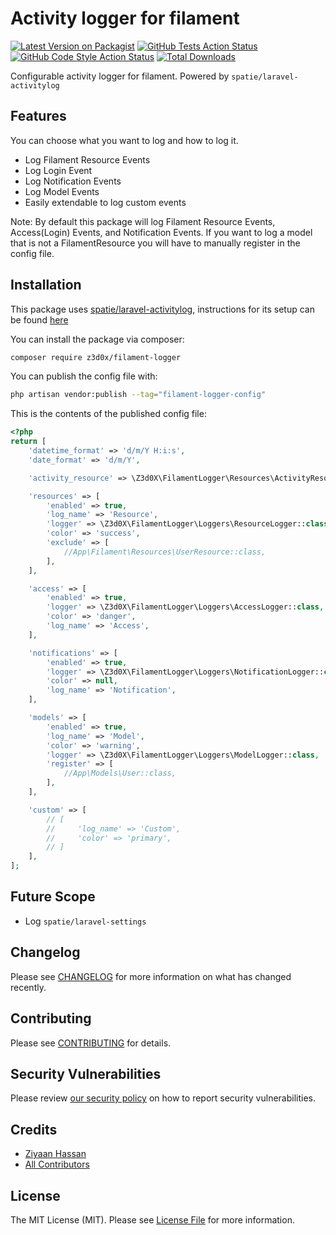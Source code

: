 # Activity logger for filament

[![Latest Version on Packagist](https://img.shields.io/packagist/v/z3d0x/filament-logger.svg?style=flat-square)](https://packagist.org/packages/z3d0x/filament-logger)
[![GitHub Tests Action Status](https://img.shields.io/github/workflow/status/z3d0x/filament-logger/run-tests?label=tests)](https://github.com/z3d0x/filament-logger/actions?query=workflow%3Arun-tests+branch%3Amain)
[![GitHub Code Style Action Status](https://img.shields.io/github/workflow/status/z3d0x/filament-logger/Check%20&%20fix%20styling?label=code%20style)](https://github.com/z3d0x/filament-logger/actions?query=workflow%3A"Check+%26+fix+styling"+branch%3Amain)
[![Total Downloads](https://img.shields.io/packagist/dt/z3d0x/filament-logger.svg?style=flat-square)](https://packagist.org/packages/z3d0x/filament-logger)

Configurable activity logger for filament.
Powered by `spatie/laravel-activitylog`

## Features
You can choose what you want to log and how to log it.
- Log Filament Resource Events
- Log Login Event
- Log Notification Events
- Log Model Events
- Easily extendable to log custom events

Note: By default this package will log Filament Resource Events, Access(Login) Events, and Notification Events. If you want to log a model that is not a FilamentResource you will have to manually register in the config file.
## Installation

This package uses [spatie/laravel-activitylog](https://spatie.be/docs/laravel-activitylog), instructions for its setup can be found [here](https://spatie.be/docs/laravel-activitylog/v4/installation-and-setup)

You can install the package via composer:

```bash
composer require z3d0x/filament-logger
```
You can publish the config file with:

```bash
php artisan vendor:publish --tag="filament-logger-config"
```

This is the contents of the published config file:

```php
<?php
return [
    'datetime_format' => 'd/m/Y H:i:s',
    'date_format' => 'd/m/Y',

    'activity_resource' => \Z3d0X\FilamentLogger\Resources\ActivityResource::class,

    'resources' => [
        'enabled' => true,
        'log_name' => 'Resource',
        'logger' => \Z3d0X\FilamentLogger\Loggers\ResourceLogger::class,
        'color' => 'success',
        'exclude' => [
            //App\Filament\Resources\UserResource::class,
        ],
    ],

    'access' => [
        'enabled' => true,
        'logger' => \Z3d0X\FilamentLogger\Loggers\AccessLogger::class,
        'color' => 'danger',
        'log_name' => 'Access',
    ],

    'notifications' => [
        'enabled' => true,
        'logger' => \Z3d0X\FilamentLogger\Loggers\NotificationLogger::class,
        'color' => null,
        'log_name' => 'Notification',
    ],

    'models' => [
        'enabled' => true,
        'log_name' => 'Model',
        'color' => 'warning',
        'logger' => \Z3d0X\FilamentLogger\Loggers\ModelLogger::class,
        'register' => [
            //App\Models\User::class,
        ],
    ],

    'custom' => [
        // [
        //     'log_name' => 'Custom',
        //     'color' => 'primary',
        // ]
    ],
];
```
## Future Scope
- Log `spatie/laravel-settings`

## Changelog

Please see [CHANGELOG](CHANGELOG.md) for more information on what has changed recently.

## Contributing

Please see [CONTRIBUTING](https://github.com/spatie/.github/blob/main/CONTRIBUTING.md) for details.

## Security Vulnerabilities

Please review [our security policy](../../security/policy) on how to report security vulnerabilities.

## Credits

- [Ziyaan Hassan](https://github.com/Z3d0X)
- [All Contributors](../../contributors)

## License

The MIT License (MIT). Please see [License File](LICENSE.md) for more information.
